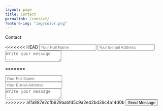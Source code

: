 ```yaml
---
layout: page
title: Contact
permalink: /contact/
feature-img: "img/color.png"
---
```


Contact

<form action="https://getsimpleform.com/messages?form_api_token=form_api_token=507c49c46e77f83c71f31ac957c77fef" method="post">
  <!-- the redirect_to is optional, the form will redirect to the referrer on submission -->
<<<<<<< HEAD
  <input type='hidden' name='redirect_to' value='https://napratt.com' />

  <input type='text' name='name' placeholder='Your Full Name' />

  <input type='email' name='email' placeholder='Your E-mail Address' />

  <textarea name='message' placeholder='Write your message ...'></textarea>

=======
  <input type='hidden' name='redirect_to' value='https://npratt0826.github.io/thank-you/' />

  <input type='text' name='name' placeholder='Your Full Name' />
  <br>
  <input type='email' name='email' placeholder='Your E-mail Address' />
  <br>
  <textarea name='message' placeholder='Write your message ...'></textarea>
  <br>
>>>>>>> a1fa887e2cfb929aabfd5c9a2ed2bd36c4a14d0b
  <input type='submit' value='Send Message' />
</form>
